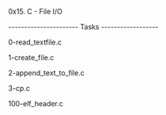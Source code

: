 0x15. C - File I/O

---------------------- Tasks ------------------

0-read_textfile.c

1-create_file.c

2-append_text_to_file.c

3-cp.c

100-elf_header.c
